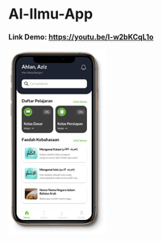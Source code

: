 # Al-Ilmu-App

#### Link Demo: https://youtu.be/l-w2bKCqL1o
<img src="https://github.com/Aziz8860/Al-Ilmu-App/blob/main/Screenshot.png">
